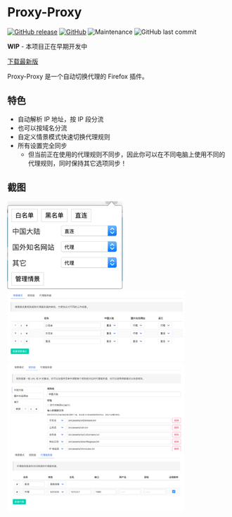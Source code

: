 # Proxy-Proxy

[![GitHub release](https://img.shields.io/github/release/oott123/proxy-proxy.svg)](https://github.com/oott123/proxy-proxy/releases/latest)
[![GitHub](https://img.shields.io/github/license/oott123/proxy-proxy.svg)](https://github.com/oott123/proxy-proxy/blob/master/LICENSE)
![Maintenance](https://img.shields.io/maintenance/yes/2018.svg)
![GitHub last commit](https://img.shields.io/github/last-commit/oott123/proxy-proxy.svg)

**WIP** - 本项目正在早期开发中

[下载最新版](https://github.com/oott123/proxy-proxy/releases/latest)

Proxy-Proxy 是一个自动切换代理的 Firefox 插件。

## 特色

* 自动解析 IP 地址，按 IP 段分流
* 也可以按域名分流
* 自定义情景模式快速切换代理规则
* 所有设置完全同步
  * 但当前正在使用的代理规则不同步，因此你可以在不同电脑上使用不同的代理规则，同时保持其它选项同步！

## 截图

<img src="promotion/popup.png" width="262">

<img src="promotion/scenes.png" style="max-width: 80%">

<img src="promotion/rulesets.png" style="max-width: 80%">

<img src="promotion/proxies.png" style="max-width: 80%">
